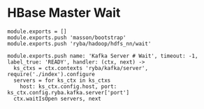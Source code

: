 
# HBase Master Wait

    module.exports = []
    module.exports.push 'masson/bootstrap'
    module.exports.push 'ryba/hadoop/hdfs_nn/wait'

    module.exports.push name: 'Kafka Server # Wait', timeout: -1, label_true: 'READY', handler: (ctx, next) ->
      ks_ctxs = ctx.contexts 'ryba/kafka/server', require('./index').configure
      servers = for ks_ctx in ks_ctxs
        host: ks_ctx.config.host, port: ks_ctx.config.ryba.kafka.server['port']
      ctx.waitIsOpen servers, next

